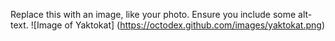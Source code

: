 Replace this with an image, like your photo. Ensure you include some alt-text.
![Image of Yaktokat] (https://octodex.github.com/images/yaktokat.png)
